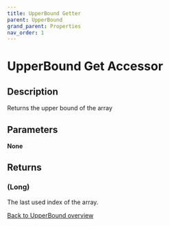 ```yaml
---
title: UpperBound Getter
parent: UpperBound
grand_parent: Properties
nav_order: 1
---
```


# UpperBound Get Accessor
## Description
Returns the upper bound of the array
## Parameters
**None**
## Returns
### (Long) 
The last used index of the array.

[Back to UpperBound overview](https://senipah.github.io/VBA-Better-Array/api/properties/upperbound/)
